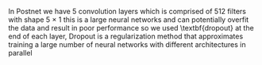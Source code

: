 In Postnet we have 5 convolution layers which is comprised of 512 filters with shape 5 × 1 this is a large neural networks and can potentially overfit the data and result in poor performance so we used \textbf{dropout} at the end of each layer, Dropout is a regularization method that approximates training a large number of neural networks with different architectures in parallel

